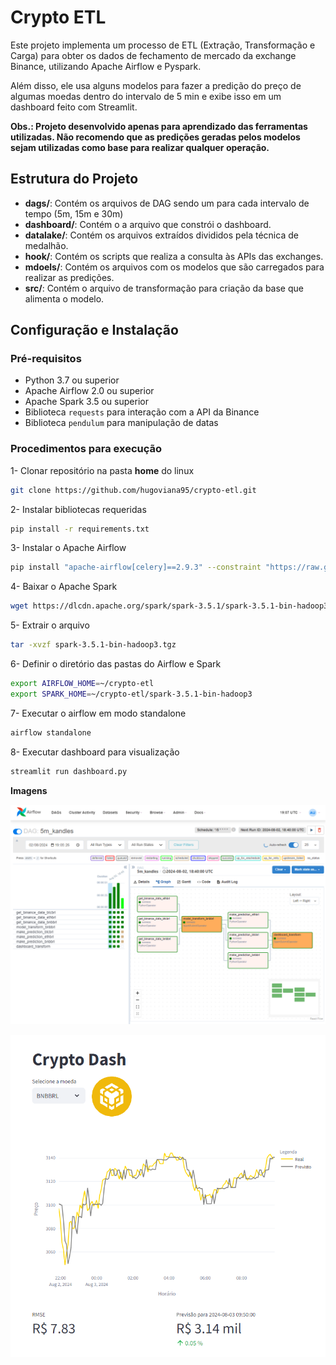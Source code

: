 
# Crypto ETL

Este projeto implementa um processo de ETL (Extração, Transformação e Carga) para obter os dados de fechamento de mercado da exchange Binance, utilizando Apache Airflow e Pyspark.

Além disso, ele usa alguns modelos para fazer a predição do preço de algumas moedas dentro do intervalo de 5 min e exibe isso em um dashboard feito com Streamlit.

**Obs.: Projeto desenvolvido apenas para aprendizado das ferramentas utilizadas. Não recomendo que as predições geradas pelos modelos sejam utilizadas como base para realizar qualquer operação.**

## Estrutura do Projeto

- **dags/**: Contém os arquivos de DAG sendo um para cada intervalo de tempo (5m, 15m e 30m)
- **dashboard/**: Contém o a arquivo que constrói o dashboard.
- **datalake/**: Contém os arquivos extraídos divididos pela técnica de medalhão.
- **hook/**: Contém os scripts que realiza a consulta às APIs das exchanges.
- **mdoels/**: Contém os arquivos com os modelos que são carregados para realizar as predições.
- **src/**: Contém o arquivo de transformação para criação da base que alimenta o modelo.

## Configuração e Instalação

### Pré-requisitos

- Python 3.7 ou superior
- Apache Airflow 2.0 ou superior
- Apache Spark 3.5 ou superior
- Biblioteca `requests` para interação com a API da Binance
- Biblioteca `pendulum` para manipulação de datas

### Procedimentos para execução

1- Clonar repositório na pasta **home** do linux<br>
```bash
git clone https://github.com/hugoviana95/crypto-etl.git
```

2- Instalar bibliotecas requeridas<br>
```bash
pip install -r requirements.txt
```

3- Instalar o Apache Airflow<br>
``` bash
pip install "apache-airflow[celery]==2.9.3" --constraint "https://raw.githubusercontent.com/apache/airflow/constraints-2.9.3/constraints-3.8.txt"
```

4- Baixar o Apache Spark<br>
``` bash
wget https://dlcdn.apache.org/spark/spark-3.5.1/spark-3.5.1-bin-hadoop3.tgz
```

5- Extrair o arquivo<br>
``` bash
tar -xvzf spark-3.5.1-bin-hadoop3.tgz
```

6- Definir o diretório das pastas do Airflow e Spark<br>
``` bash
export AIRFLOW_HOME=~/crypto-etl
export SPARK_HOME=~/crypto-etl/spark-3.5.1-bin-hadoop3
```

7- Executar o airflow em modo standalone<br>
``` bash
airflow standalone
```

8- Executar dashboard para visualização
``` bash
streamlit run dashboard.py
```

**Imagens**

![alt text](image.png)

![alt text](image-3.png)
